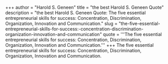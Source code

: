 +++
author = "Harold S. Geneen"
title = "the best Harold S. Geneen Quote"
description = "the best Harold S. Geneen Quote: The five essential entrepreneurial skills for success: Concentration, Discrimination, Organization, Innovation and Communication."
slug = "the-five-essential-entrepreneurial-skills-for-success:-concentration-discrimination-organization-innovation-and-communication"
quote = '''The five essential entrepreneurial skills for success: Concentration, Discrimination, Organization, Innovation and Communication.'''
+++
The five essential entrepreneurial skills for success: Concentration, Discrimination, Organization, Innovation and Communication.
